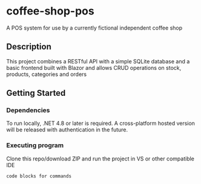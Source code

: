 # coffee-shop-pos

A POS system for use by a currently fictional independent coffee shop

## Description

This project combines a RESTful API with a simple SQLite database and a basic frontend built with Blazor and allows CRUD operations on stock, products, categories and orders

## Getting Started

### Dependencies

To run locally, .NET 4.8 or later is required. A cross-platform hosted version will be released with authentication in the future.

### Executing program

Clone this repo/download ZIP and run the project in VS or other compatible IDE
```
code blocks for commands
```
